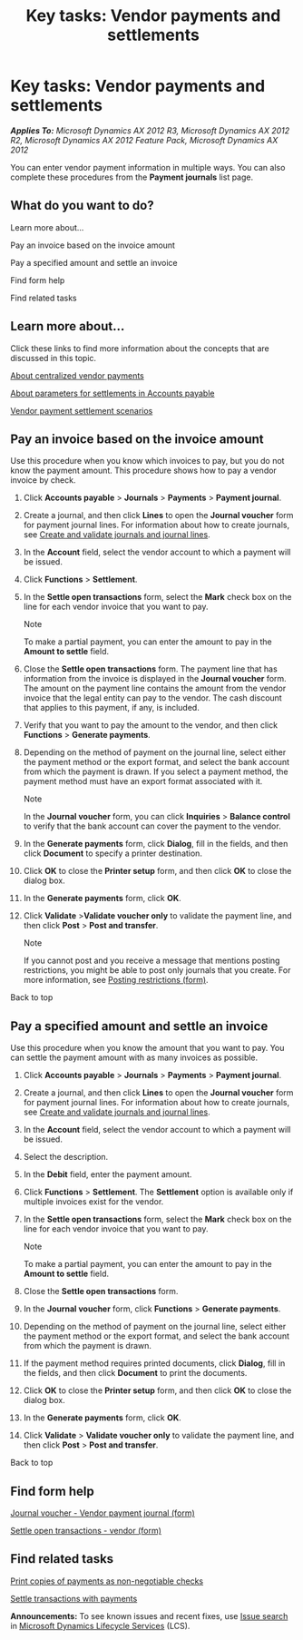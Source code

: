 ﻿---
title: 'Key tasks: Vendor payments and settlements'
TOCTitle: 'Key tasks: Vendor payments and settlements'
ms:assetid: c5d99b1a-bb20-416a-8ea1-4b7b7d4bc8e3
ms:mtpsurl: https://technet.microsoft.com/en-us/library/Hh242843(v=AX.60)
ms:contentKeyID: 36059305
ms.date: 04/18/2014
mtps_version: v=AX.60
f1_keywords:
- vendor
- payments
- vendors
- payment
- settlement
- settlements
- pay
- AP
- accounts payable
- vendor payments
- vendor payment
- paying
---

# Key tasks: Vendor payments and settlements 


_**Applies To:** Microsoft Dynamics AX 2012 R3, Microsoft Dynamics AX 2012 R2, Microsoft Dynamics AX 2012 Feature Pack, Microsoft Dynamics AX 2012_

You can enter vendor payment information in multiple ways. You can also complete these procedures from the **Payment journals** list page.

## What do you want to do?

Learn more about...

Pay an invoice based on the invoice amount

Pay a specified amount and settle an invoice

Find form help

Find related tasks

## Learn more about...

Click these links to find more information about the concepts that are discussed in this topic.

[About centralized vendor payments](about-centralized-vendor-payments.md)

[About parameters for settlements in Accounts payable](about-parameters-for-settlements-in-accounts-payable.md)

[Vendor payment settlement scenarios](vendor-payment-settlement-scenarios.md)

## Pay an invoice based on the invoice amount

Use this procedure when you know which invoices to pay, but you do not know the payment amount. This procedure shows how to pay a vendor invoice by check.

1.  Click **Accounts payable** \> **Journals** \> **Payments** \> **Payment journal**.

2.  Create a journal, and then click **Lines** to open the **Journal voucher** form for payment journal lines. For information about how to create journals, see [Create and validate journals and journal lines](create-and-validate-journals-and-journal-lines.md).

3.  In the **Account** field, select the vendor account to which a payment will be issued.

4.  Click **Functions** \> **Settlement**.

5.  In the **Settle open transactions** form, select the **Mark** check box on the line for each vendor invoice that you want to pay.
    

    > [!NOTE]
    > <P>To make a partial payment, you can enter the amount to pay in the <STRONG>Amount to settle</STRONG> field.</P>



6.  Close the **Settle open transactions** form. The payment line that has information from the invoice is displayed in the **Journal voucher** form. The amount on the payment line contains the amount from the vendor invoice that the legal entity can pay to the vendor. The cash discount that applies to this payment, if any, is included.

7.  Verify that you want to pay the amount to the vendor, and then click **Functions** \> **Generate payments**.

8.  Depending on the method of payment on the journal line, select either the payment method or the export format, and select the bank account from which the payment is drawn. If you select a payment method, the payment method must have an export format associated with it.
    

    > [!NOTE]
    > <P>In the <STRONG>Journal voucher</STRONG> form, you can click <STRONG>Inquiries</STRONG> &gt; <STRONG>Balance control</STRONG> to verify that the bank account can cover the payment to the vendor.</P>



9.  In the **Generate payments** form, click **Dialog**, fill in the fields, and then click **Document** to specify a printer destination.

10. Click **OK** to close the **Printer setup** form, and then click **OK** to close the dialog box.

11. In the **Generate payments** form, click **OK**.

12. Click **Validate** \>**Validate voucher only** to validate the payment line, and then click **Post** \> **Post and transfer**.
    

    > [!NOTE]
    > <P>If you cannot post and you receive a message that mentions posting restrictions, you might be able to post only journals that you create. For more information, see <A href="https://technet.microsoft.com/en-us/library/hh227598(v=ax.60)">Posting restrictions (form)</A>.</P>



Back to top

## Pay a specified amount and settle an invoice

Use this procedure when you know the amount that you want to pay. You can settle the payment amount with as many invoices as possible.

1.  Click **Accounts payable** \> **Journals** \> **Payments** \> **Payment journal**.

2.  Create a journal, and then click **Lines** to open the **Journal voucher** form for payment journal lines. For information about how to create journals, see [Create and validate journals and journal lines](create-and-validate-journals-and-journal-lines.md).

3.  In the **Account** field, select the vendor account to which a payment will be issued.

4.  Select the description.

5.  In the **Debit** field, enter the payment amount.

6.  Click **Functions** \> **Settlement**. The **Settlement** option is available only if multiple invoices exist for the vendor.

7.  In the **Settle open transactions** form, select the **Mark** check box on the line for each vendor invoice that you want to pay.
    

    > [!NOTE]
    > <P>To make a partial payment, you can enter the amount to pay in the <STRONG>Amount to settle</STRONG> field.</P>



8.  Close the **Settle open transactions** form.

9.  In the **Journal voucher** form, click **Functions** \> **Generate payments**.

10. Depending on the method of payment on the journal line, select either the payment method or the export format, and select the bank account from which the payment is drawn.

11. If the payment method requires printed documents, click **Dialog**, fill in the fields, and then click **Document** to print the documents.

12. Click **OK** to close the **Printer setup** form, and then click **OK** to close the dialog box.

13. In the **Generate payments** form, click **OK**.

14. Click **Validate** \> **Validate voucher only** to validate the payment line, and then click **Post** \> **Post and transfer**.

Back to top

## Find form help

[Journal voucher - Vendor payment journal (form)](https://technet.microsoft.com/en-us/library/aa599011\(v=ax.60\))

[Settle open transactions - vendor (form)](https://technet.microsoft.com/en-us/library/aa619609\(v=ax.60\))

## Find related tasks

[Print copies of payments as non-negotiable checks](print-copies-of-payments-as-non-negotiable-checks.md)

[Settle transactions with payments](settle-transactions-with-payments.md)

  
**Announcements:** To see known issues and recent fixes, use [Issue search](http://go.microsoft.com/fwlink/?linkid=389258) in [Microsoft Dynamics Lifecycle Services](http://go.microsoft.com/fwlink/?linkid=306505) (LCS).

